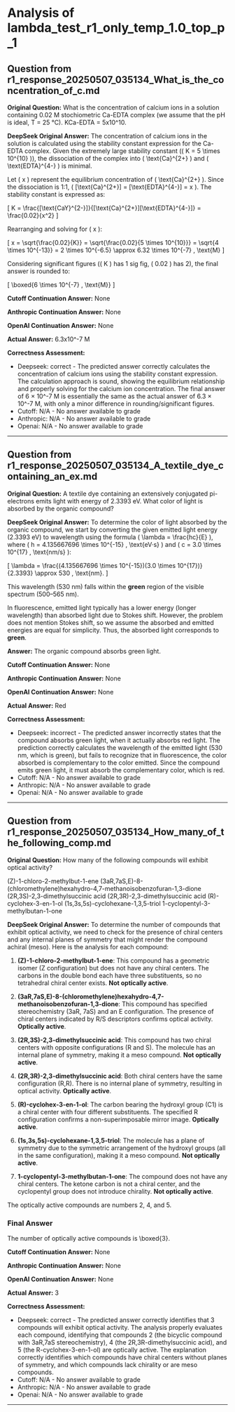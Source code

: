 # Analysis of lambda_test_r1_only_temp_1.0_top_p_1

## Question from r1_response_20250507_035134_What_is_the_concentration_of_c.md

**Original Question:**
What is the concentration of calcium ions in a solution containing 0.02 M stochiometric Ca-EDTA complex (we assume that the pH is ideal, T = 25 °C). KCa-EDTA = 5x10^10.

**DeepSeek Original Answer:**
The concentration of calcium ions in the solution is calculated using the stability constant expression for the Ca-EDTA complex. Given the extremely large stability constant (\( K = 5 \times 10^{10} \)), the dissociation of the complex into \( \text{Ca}^{2+} \) and \( \text{EDTA}^{4-} \) is minimal. 

Let \( x \) represent the equilibrium concentration of \( \text{Ca}^{2+} \). Since the dissociation is 1:1, \( [\text{Ca}^{2+}] = [\text{EDTA}^{4-}] = x \). The stability constant is expressed as:

\[
K = \frac{[\text{CaY}^{2-}]}{[\text{Ca}^{2+}][\text{EDTA}^{4-}]} = \frac{0.02}{x^2}
\]

Rearranging and solving for \( x \):

\[
x = \sqrt{\frac{0.02}{K}} = \sqrt{\frac{0.02}{5 \times 10^{10}}} = \sqrt{4 \times 10^{-13}} = 2 \times 10^{-6.5} \approx 6.32 \times 10^{-7} \, \text{M}
\]

Considering significant figures (\( K \) has 1 sig fig, \( 0.02 \) has 2), the final answer is rounded to:

\[
\boxed{6 \times 10^{-7} \, \text{M}}
\]

**Cutoff Continuation Answer:**
None

**Anthropic Continuation Answer:**
None

**OpenAI Continuation Answer:**
None

**Actual Answer:**
6.3x10^-7 M

**Correctness Assessment:**
- Deepseek: correct - The predicted answer correctly calculates the concentration of calcium ions using the stability constant expression. The calculation approach is sound, showing the equilibrium relationship and properly solving for the calcium ion concentration. The final answer of 6 × 10^-7 M is essentially the same as the actual answer of 6.3 × 10^-7 M, with only a minor difference in rounding/significant figures.
- Cutoff: N/A - No answer available to grade
- Anthropic: N/A - No answer available to grade
- Openai: N/A - No answer available to grade

---

## Question from r1_response_20250507_035134_A_textile_dye_containing_an_ex.md

**Original Question:**
A textile dye containing an extensively conjugated pi-electrons emits light with energy of 2.3393 eV. What color of light is absorbed by the organic compound?

**DeepSeek Original Answer:**
To determine the color of light absorbed by the organic compound, we start by converting the given emitted light energy (2.3393 eV) to wavelength using the formula \( \lambda = \frac{hc}{E} \), where \( h = 4.135667696 \times 10^{-15} \, \text{eV·s} \) and \( c = 3.0 \times 10^{17} \, \text{nm/s} \):

\[
\lambda = \frac{(4.135667696 \times 10^{-15})(3.0 \times 10^{17})}{2.3393} \approx 530 \, \text{nm}.
\]

This wavelength (530 nm) falls within the **green** region of the visible spectrum (500–565 nm). 

In fluorescence, emitted light typically has a lower energy (longer wavelength) than absorbed light due to Stokes shift. However, the problem does not mention Stokes shift, so we assume the absorbed and emitted energies are equal for simplicity. Thus, the absorbed light corresponds to **green**.

**Answer:** The organic compound absorbs green light.

**Cutoff Continuation Answer:**
None

**Anthropic Continuation Answer:**
None

**OpenAI Continuation Answer:**
None

**Actual Answer:**
Red

**Correctness Assessment:**
- Deepseek: incorrect - The predicted answer incorrectly states that the compound absorbs green light, when it actually absorbs red light. The prediction correctly calculates the wavelength of the emitted light (530 nm, which is green), but fails to recognize that in fluorescence, the color absorbed is complementary to the color emitted. Since the compound emits green light, it must absorb the complementary color, which is red.
- Cutoff: N/A - No answer available to grade
- Anthropic: N/A - No answer available to grade
- Openai: N/A - No answer available to grade

---

## Question from r1_response_20250507_035134_How_many_of_the_following_comp.md

**Original Question:**
How many of the following compounds will exhibit optical activity?

(Z)-1-chloro-2-methylbut-1-ene
(3aR,7aS,E)-8-(chloromethylene)hexahydro-4,7-methanoisobenzofuran-1,3-dione
(2R,3S)-2,3-dimethylsuccinic acid
(2R,3R)-2,3-dimethylsuccinic acid
(R)-cyclohex-3-en-1-ol
(1s,3s,5s)-cyclohexane-1,3,5-triol
1-cyclopentyl-3-methylbutan-1-one

**DeepSeek Original Answer:**
To determine the number of compounds that exhibit optical activity, we need to check for the presence of chiral centers and any internal planes of symmetry that might render the compound achiral (meso). Here is the analysis for each compound:

1. **(Z)-1-chloro-2-methylbut-1-ene**: This compound has a geometric isomer (Z configuration) but does not have any chiral centers. The carbons in the double bond each have three substituents, so no tetrahedral chiral center exists. **Not optically active**.

2. **(3aR,7aS,E)-8-(chloromethylene)hexahydro-4,7-methanoisobenzofuran-1,3-dione**: This compound has specified stereochemistry (3aR, 7aS) and an E configuration. The presence of chiral centers indicated by R/S descriptors confirms optical activity. **Optically active**.

3. **(2R,3S)-2,3-dimethylsuccinic acid**: This compound has two chiral centers with opposite configurations (R and S). The molecule has an internal plane of symmetry, making it a meso compound. **Not optically active**.

4. **(2R,3R)-2,3-dimethylsuccinic acid**: Both chiral centers have the same configuration (R,R). There is no internal plane of symmetry, resulting in optical activity. **Optically active**.

5. **(R)-cyclohex-3-en-1-ol**: The carbon bearing the hydroxyl group (C1) is a chiral center with four different substituents. The specified R configuration confirms a non-superimposable mirror image. **Optically active**.

6. **(1s,3s,5s)-cyclohexane-1,3,5-triol**: The molecule has a plane of symmetry due to the symmetric arrangement of the hydroxyl groups (all in the same configuration), making it a meso compound. **Not optically active**.

7. **1-cyclopentyl-3-methylbutan-1-one**: The compound does not have any chiral centers. The ketone carbon is not a chiral center, and the cyclopentyl group does not introduce chirality. **Not optically active**.

The optically active compounds are numbers 2, 4, and 5. 

### Final Answer
The number of optically active compounds is \boxed{3}.

**Cutoff Continuation Answer:**
None

**Anthropic Continuation Answer:**
None

**OpenAI Continuation Answer:**
None

**Actual Answer:**
3

**Correctness Assessment:**
- Deepseek: correct - The predicted answer correctly identifies that 3 compounds will exhibit optical activity. The analysis properly evaluates each compound, identifying that compounds 2 (the bicyclic compound with 3aR,7aS stereochemistry), 4 (the 2R,3R-dimethylsuccinic acid), and 5 (the R-cyclohex-3-en-1-ol) are optically active. The explanation correctly identifies which compounds have chiral centers without planes of symmetry, and which compounds lack chirality or are meso compounds.
- Cutoff: N/A - No answer available to grade
- Anthropic: N/A - No answer available to grade
- Openai: N/A - No answer available to grade

---

